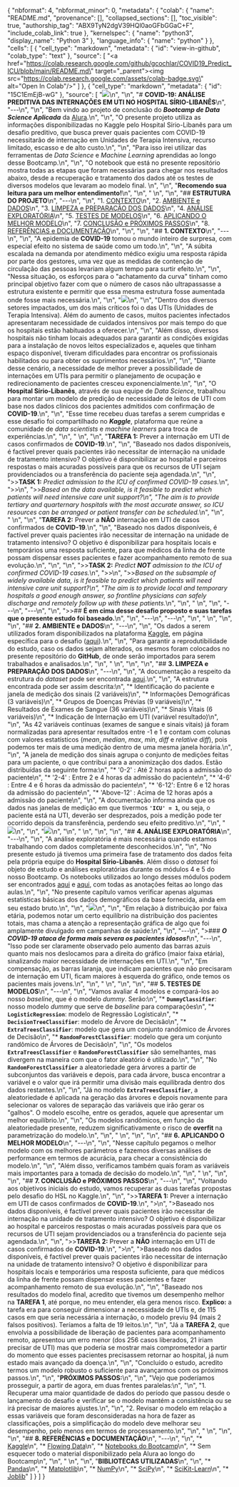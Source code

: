{
  "nbformat": 4,
  "nbformat_minor": 0,
  "metadata": {
    "colab": {
      "name": "README.md",
      "provenance": [],
      "collapsed_sections": [],
      "toc_visible": true,
      "authorship_tag": "ABX9TyN2dgV39HQl0aoGFbGGaC+F",
      "include_colab_link": true
    },
    "kernelspec": {
      "name": "python3",
      "display_name": "Python 3"
    },
    "language_info": {
      "name": "python"
    }
  },
  "cells": [
    {
      "cell_type": "markdown",
      "metadata": {
        "id": "view-in-github",
        "colab_type": "text"
      },
      "source": [
        "<a href=\"https://colab.research.google.com/github/gcochlar/COVID19_Predict_ICU/blob/main/README.md\" target=\"_parent\"><img src=\"https://colab.research.google.com/assets/colab-badge.svg\" alt=\"Open In Colab\"/></a>"
      ]
    },
    {
      "cell_type": "markdown",
      "metadata": {
        "id": "15C1EmEjB-wG"
      },
      "source": [
        "<img src='https://github.com/gcochlar/COVID19_Predict_ICU/raw/main/images/Fachada_HSL.jpg'>\n",
        "\n",
        "# **COVID-19: ANÁLISE PREDITIVA DAS INTERNAÇÕES EM UTI NO HOSPITAL SÍRIO-LIBANÊS**\n",
        "---\n",
        "\n",
        "Bem vindo ao projeto de conclusão do ***Bootcamp de Data Science Aplicada*** da [Alura](https://www.alura.com.br).\n",
        "\n",
        "O presente projeto utiliza as informações disponibilizadas no Kaggle pelo Hospital Sírio-Libanês para um desafio preditivo, que busca prever quais pacientes com COVID-19 necessitarão de internação em Unidades de Terapia Intensiva, recurso limitado, escasso e de alto custo.\n",
        "\n",
        "Para isso irei utilizar das ferramentas de *Data Science* e *Machine Learning* aprendidas ao longo desse Bootcamp.\n",
        "\n",
        "O notebook que está no presente repositório mostra todas as etapas que foram necessárias para chegar nos resultados abaixo, desde a recuperação e tratamento dos dados até os testes de diversos modelos que levaram ao modelo final. \n",
        "\n",
        "**Recomendo sua leitura para um melhor entendimento!**\n",
        "\n",
        "&nbsp;\n",
        "\n",
        "## **ESTRUTURA DO PROJETO**\n",
        "---\n",
        "\n",
        "1. [CONTEXTO](#contexto)\n",
        "2. [AMBIENTE e DADOS](#dados)\n",
        "3. [LIMPEZA e PREPARAÇÃO DOS DADOS](#limpeza)\n",
        "4. [ANÁLISE EXPLORATÓRIA](#explora)\n",
        "5. [TESTES DE MODELOS](#testes)\n",
        "6. [APLICANDO O MELHOR MODELO](#melhor)\n",
        "7. [CONCLUSÃO e PRÓXIMOS PASSOS](#conclusao)\n",
        "8. [REFERÊNCIAS e DOCUMENTAÇÃO](#docs)\n",
        "\n",
        "<a name='contexto'></a>\n",
        "## **1. CONTEXTO**\n",
        "---\n",
        "\n",
        "A epidemia de **COVID-19** tomou o mundo inteiro de surpresa, com especial efeito no sistema de saúde como um todo.\n",
        "\n",
        "A súbita escalada na demanda por atendimento médico exigiu uma resposta rápida por parte dos gestores, uma vez que as medidas de contenção de circulação das pessoas levariam algum tempo para surtir efeito.\n",
        "\n",
        "Nessa situação, os esforços para o \"achatamento da curva\" tinham como principal objetivo fazer com que o número de casos não ultrapassasse a estrutura existente e permitir que essa mesma estrutura fosse aumentada onde fosse mais necessária.\n",
        "\n",
        "<img src='https://github.com/gcochlar/Bootcamp_DataScience/raw/main/TCC/images/coronavirus-abre-en.gif' allign='right'>\n",
        "\n",
        "Dentro dos diversos setores impactados, um dos mais críticos foi o das UTIs (Unidades de Terapia Intensiva). Além do aumento de casos, muitos pacientes infectados apresentaram necessidade de cuidados intensivos por mais tempo do que os hospitais estão habituados a oferecer.\n",
        "\n",
        "Além disso, diversos hospitais não tinham locais adequados para garantir as condições exigidas para a instalação de novos leitos especializados e, aqueles que tinham espaço disponível, tiveram dificuldades para encontrar os profissionais habilitados ou para obter os suprimentos necessários.\n",
        "\n",
        "Diante desse cenário, a necessidade de melhor prever a possibilidade de internações em UTIs para permitir o planejamento de ocupação e redirecionamento de pacientes cresceu exponencialmente.\n",
        "\n",
        "O **Hospital Sírio-Libanês**, através de sua equipe de *Data Science*, trabalhou para montar um modelo de predição de necessidade de leitos de UTI com base nos dados clínicos dos pacientes admitidos com confirmação de **COVID-19**.\n",
        "\n",
        "Esse time recebeu duas tarefas a serem cumpridas e esse desafio foi compartilhado no ***Kaggle***, plataforma que reúne a comunidade de *data scientists* e *machine learners* para troca de experiências.\n",
        "\n",
        "&nbsp;\n",
        "\n",
        "**TAREFA 1:** Prever a internação em UTI de casos confirmados de **COVID-19**.\n",
        "\n",
        "Baseado nos dados disponíveis, é factível prever quais pacientes irão necessitar de internação na unidade de tratamento intensivo? O objetivo é disponibilizar ao hospital e parceiros respostas o mais acuradas possíveis para que os recursos de UTI sejam providenciados ou a transferência do paciente seja agendada.\n",
        "\n",
        ">>**TASK 1:** *Predict admission to the ICU of confirmed COVID-19 cases.*\n",
        ">>\n",
        ">>*Based on the data available, is it feasible to predict which patients will need intensive care unit support?\n",
        "The aim is to provide tertiary and quarternary hospitals with the most accurate answer, so ICU resources can be arranged or patient transfer can be scheduled.*\n",
        "\n",
        "&nbsp;\n",
        "\n",
        "**TAREFA 2:** Prever a **NÃO** internação em UTI de casos confirmados de **COVID-19**.\n",
        "\n",
        "Baseado nos dados disponíveis, é factível prever quais pacientes irão necessitar de internação na unidade de tratamento intensivo? O objetivo é disponibilizar para hospitais locais e temporários uma resposta suficiente, para que médicos da linha de frente possam dispensar esses pacientes e fazer acompanhamento remoto de sua evolução.\n",
        "\n",
        "\n",
        ">>**TASK 2:** *Predict **NOT** admission to the ICU of confirmed COVID-19 cases.*\n",
        ">>\n",
        ">>*Based on the subsample of widely available data, is it feasible to predict which patients will need intensive care unit support?\n",
        "The aim is to provide local and temporary hospitals a good enough answer, so frontline physicians can safely discharge and remotely follow up with these patients.*\n",
        "\n",
        "&nbsp;\n",
        "\n",
        "---\n",
        "---\n",
        "\n",
        ">>## **É em cima desse desafio proposto e suas tarefas que o presente estudo foi baseado.**\n",
        "\n",
        "---\n",
        "---\n",
        "\n",
        "&nbsp;\n",
        "\n",
        "<a name='dados'></a>\n",
        "## **2. AMBIENTE e DADOS**\n",
        "---\n",
        "\n",
        "Os dados a serem utilizados foram disponibilizados na plataforma [Kaggle](https://www.kaggle.com), em página específica para o desafio ([aqui](https://www.kaggle.com/S%C3%ADrio-Libanes/covid19/)).\n",
        "\n",
        "Para garantir a reprodutibilidade do estudo, caso os dados sejam alterados, os mesmos foram colocados no presente repositório do **GitHub**, de onde serão importados para serem trabalhados e analisados.\n",
        "\n",
        "&nbsp;\n",
        "\n",
        "<a name='limpeza'></a>\n",
        "## **3. LIMPEZA e PREPARAÇÃO DOS DADOS**\n",
        "---\n",
        "\n",
        "A documentação a respeito da estrutura do *dataset* pode ser encontrada [aqui](https://www.kaggle.com/S%C3%ADrio-Libanes/covid19/).\n",
        "\n",
        "A estrutura encontrada pode ser assim descrita:\n",
        "* Identificação do paciente e janela de medição dos sinais (2 variáveis)\n",
        "* Informações Demográficas (3 variáveis)\n",
        "* Grupos de Doenças Prévias (9 variáveis)\n",
        "* Resultados de Exames de Sangue (36 variáveis)\n",
        "* Sinais Vitais (6 variáveis)\n",
        "* Indicação de Internação em UTI (variável resultado)\n",
        "\n",
        "As 42 variáveis contínuas (exames de sangue e sinais vitais) já foram normalizadas para apresentar resultados entre -1 e 1 e contam com colunas com valores estatísticos (*mean*, *median*, *max*, *min*, *diff* e *relative diff*), pois podemos ter mais de uma medição dentro de uma mesma janela horária.\n",
        "\n",
        "A janela de medição dos sinais agrupa o conjunto de medições feitas para um paciente, o que contribui para a anonimização dos dados. Estão distribuídas da seguinte forma:\n",
        "* '0-2' : Até 2 horas após a admissão do paciente\n",
        "* '2-4' : Entre 2 e 4 horas da admissão do paciente\n",
        "* '4-6' : Entre 4 e 6 horas da admissão do paciente\n",
        "* '6-12': Entre 6 e 12 horas da admissão do paciente\n",
        "* 'Above-12' : Acima de 12 horas após a admissão do paciente\n",
        "\n",
        "A documentação informa ainda que os dados nas janelas de medição em que tivermos **`'ICU' = 1`**, ou seja, o paciente está na UTI, deverão ser desprezados, pois a medição pode ter ocorrido depois da transferência, perdendo seu efeito preditivo.\n",
        "\n",
        "<img src='https://github.com/gcochlar/COVID19_Predict_ICU/raw/main/images/windows_0.png'>\n",
        "\n",
        "<img src='https://github.com/gcochlar/COVID19_Predict_ICU/raw/main/images/windows_1.png'>\n",
        "\n",
        "&nbsp;\n",
        "\n",
        "<a name='explora'></a>\n",
        "## **4. ANÁLISE EXPLORATÓRIA**\n",
        "---\n",
        "\n",
        "A análise exploratória é mais necessária quando estamos trabalhando com dados completamente desconhecidos.\n",
        "\n",
        "No presente estudo já tivemos uma primeira fase de tratamento dos dados feita pela própria equipe do **Hospital Sírio-Libanês**. Além disso o *dataset* foi objeto de estudo e análises exploratórias durante os módulos 4 e 5 do nosso Bootcamp. Os notebooks utilizados ao longo desses módulos podem ser encontrados [aqui](https://github.com/gcochlar/Bootcamp_DataScience/blob/main/Modulo_04/Bootcamp_Mod4_Aula05.ipynb) e [aqui](https://github.com/gcochlar/Bootcamp_DataScience/blob/main/Modulo_05/Bootcamp_Mod5_Aula06.ipynb), com todas as anotações feitas ao longo das aulas.\n",
        "\n",
        "No presente capítulo vamos verificar apenas algumas estatísticas básicas dos dados demográficos da base fornecida, ainda em seu estado bruto.\n",
        "\n",
        "<img src='https://github.com/gcochlar/COVID19_Predict_ICU/raw/main/images/FxEtaria.PNG'>\n",
        "\n",
        "Em relação à distribuição por faixa etária, podemos notar um certo equilíbrio na distribuição dos pacientes totais, mas chama a atenção a representação gráfica de algo que foi amplamente divulgado em campanhas de saúde:\n",
        "\n",
        "---\n",
        ">### ***O COVID-19 ataca de forma mais severa os pacientes idosos!***\n",
        "---\n",
        "Isso pode ser claramente observado pelo aumento das barras azuis quanto mais nos deslocamos para a direita do gráfico (maior faixa etária), sinalizando maior necessidade de internações em UTI.\n",
        "\n",
        "Em compensação, as barras laranja, que indicam pacientes que não precisaram de internação em UTI, ficam maiores à esquerda do gráfico, onde temos os pacientes mais jovens.\n",
        "\n",
        "&nbsp;\n",
        "\n",
        "<a name='testes'></a>\n",
        "## **5. TESTES DE MODELOS**\n",
        "---\n",
        "\n",
        "Vamos avaliar 4 modelos e compará-los ao nosso *baseline*, que é o modelo *dummy*. Serão:\n",
        "* **`DummyClassifier`**: nosso modelo *dummy* que serve de *baseline* para comparações\n",
        "* **`LogisticRegression`**: modelo de Regressão Logística\n",
        "* **`DecisionTreeClassifier`**: modelo de Árvore de Decisão\n",
        "* **`ExtraTreesClassifier`**: modelo que gera um conjunto randômico de Árvores de Decisão\n",
        "* **`RandomForestClassifier`**: modelo que gera um conjunto randômico de Árvores de Decisão\n",
        "\n",
        "Os modelos **`ExtraTreesClassifier`** e **`RandomForestClassifier`** são semelhantes, mas divergem na maneira com que o fator aleatório é utilizado.\n",
        "\n",
        "No **`RandomForestClassifier`** a aleatoriedade gera árvores a partir de subconjuntos das variáveis e depois, para cada árvore, busca encontrar a variável e o valor que irá permitir uma divisão mais equilibrada dentro dos dados restantes.\n",
        "\n",
        "Já no modelo **`ExtraTreesClassifier`**, a aleatoriedade é aplicada na geração das árvores e depois novamente para selecionar os valores de separação das variáveis que irão gerar os \"galhos\". O modelo escolhe, entre os gerados, aquele que apresentar um melhor equilíbrio.\n",
        "\n",
        "Os modelos randômicos, em função da aleatoriedade presente, reduzem significativamente o risco de **overfit** na parametrização do modelo.\n",
        "\n",
        "&nbsp;\n",
        "\n",
        "<a name='melhor'></a>\n",
        "## **6. APLICANDO O MELHOR MODELO**\n",
        "---\n",
        "\n",
        "Nesse capítulo pegamos o melhor modelo com os melhores parâmetros e fazemos diversas análises de performance em termos de acurácia, para checar a consistência do modelo.\n",
        "\n",
        "Além disso, verificamos também quais foram as variáveis mais importantes para a tomada de decisão do modelo.\n",
        "\n",
        "&nbsp;\n",
        "\n",
        "<a name='conclusao'></a>\n",
        "## **7. CONCLUSÃO e PRÓXIMOS PASSOS**\n",
        "---\n",
        "\n",
        "Voltando aos objetivos iniciais do estudo, vamos recuperar as duas tarefas propostas pelo desafio do HSL no Kaggle.\n",
        "\n",
        ">>**TAREFA 1:** Prever a internação em UTI de casos confirmados de **COVID-19**.\n",
        ">\n",
        ">Baseado nos dados disponíveis, é factível prever quais pacientes irão necessitar de internação na unidade de tratamento intensivo? O objetivo é disponibilizar ao hospital e parceiros respostas o mais acuradas possíveis para que os recursos de UTI sejam providenciados ou a transferência do paciente seja agendada.\n",
        "\n",
        ">>**TAREFA 2:** Prever a **NÃO** internação em UTI de casos confirmados de **COVID-19**.\n",
        ">\n",
        ">Baseado nos dados disponíveis, é factível prever quais pacientes irão necessitar de internação na unidade de tratamento intensivo? O objetivo é disponibilizar para hospitais locais e temporários uma resposta suficiente, para que médicos da linha de frente possam dispensar esses pacientes e fazer acompanhamento remoto de sua evolução.\n",
        "\n",
        "Baseado nos resultados do modelo final, acredito que tivemos um desempenho melhor na **TAREFA 1**, até porque, no meu entender, ela gera menos risco. **Explico:** a tarefa era para conseguir dimensionar a necessidade de UTIs e, de 115 casos em que seria necessária a internação, o modelo previu 94 (mais 2 falsos positivos). Teríamos a falta de 19 leitos.\n",
        "\n",
        "Já a **TAREFA 2**, que envolvia a possibilidade de liberação de pacientes para acompanhamento remoto, apresentou um erro menor (dos 256 casos liberados, 21 iriam precisar de UTI) mas que poderia se mostrar mais comprometedor a partir do momento que esses pacientes precisassem retornar ao hospital, já num estado mais avançado da doença.\n",
        "\n",
        "Concluído o estudo, acredito termos um modelo robusto o suficiente para avançarmos com os próximos passos.\n",
        "\n",
        "**PRÓXIMOS PASSOS:**\n",
        "\n",
        "Vejo que poderíamos prosseguir, a partir de agora, em duas frentes paralelas:\n",
        "\n",
        "1. Recuperar uma maior quantidade de dados do período que passou desde o lançamento do desafio e verificar se o modelo mantém a consistência ou se irá precisar de maiores ajustes.\n",
        "\n",
        "2. Revisar o modelo em relação a essas variáveis que foram desconsideradas na hora de fazer as classificações, pois a simplificação do modelo deve melhorar seu desempenho, pelo menos em termos de processamento.\n",
        "\n",
        "&nbsp;\n",
        "\n",
        "<a name='docs'></a>\n",
        "## **8. REFERÊNCIAS e DOCUMENTAÇÃO**\n",
        "---\n",
        "\n",
        "* [Kaggle](https://www.kaggle.com)\n",
        "* [Flowing Data](https://flowingdata.com/2020/03/09/flatten-the-coronavirus-curve/?fbclid=IwAR3sG7Mkre45ZOQMH-xwWhKZzgRF6PJfydjezgPR8mS8BJ-DuwNqBHTjdUM)\n",
        "* [Notebooks do Bootcamp](https://github.com/gcochlar/Bootcamp_DataScience)\n",
        "* Sem esquecer todo o material disponibilizado pela Alura ao longo do Bootcamp\n",
        "\n",
        "&nbsp;\n",
        "\n",
        "**BIBLIOTECAS UTILIZADAS**\n",
        "\n",
        "* [Pandas](https://pandas.pydata.org/)\n",
        "* [Matplotlib](https://matplotlib.org/)\n",
        "* [NumPy](https://numpy.org/)\n",
        "* [SciPy](https://scipy.org/)\n",
        "* [SciKit-Learn](https://scikit-learn.org/stable/)\n",
        "* [Joblib](https://joblib.readthedocs.io/en/latest/)"
      ]
    }
  ]
}